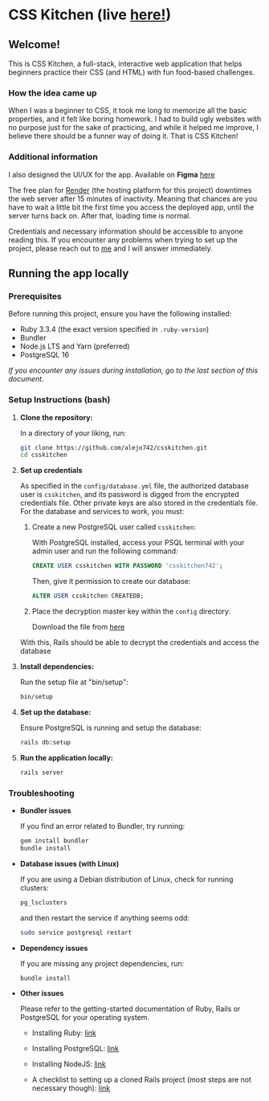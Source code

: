 # CSS Kitchen (live [here!](https://csskitchen.onrender.com))

## Welcome!

This is CSS Kitchen, a full-stack, interactive web application that helps beginners practice their CSS (and HTML) with fun food-based challenges. 

### How the idea came up

When I was a beginner to CSS, it took me long to memorize all the basic properties, and it felt like boring homework. I had to build ugly websites with no purpose just for the sake of practicing, and while it helped me improve, I believe there should be a funner way of doing it. That is CSS Kitchen!

### Additional information

I also designed the UI/UX for the app. Available on **Figma** [here](https://www.figma.com/design/5vPWVMeLFCcTmRH8ueeGVD/CSSKitchen?node-id=0-1&t=xE0tEjm1Ntk92U9r-1)

The free plan for [Render](https://render.com) (the hosting platform for this project) downtimes the web server after 15 minutes of inactivity. Meaning that chances are you have to wait a little bit the first time you access the deployed app, until the server turns back on. After that, loading time is normal.

Credentials and necessary information should be accessible to anyone reading this. If you encounter any problems when trying to set up the project, please reach out to [me](mailto:alejandro.s.manrique.nunez.28@dartmouth.edu) and I will answer immediately.

## Running the app locally

### Prerequisites

Before running this project, ensure you have the following installed:

- Ruby 3.3.4 (the exact version specified in `.ruby-version`)
- Bundler
- Node.js LTS and Yarn (preferred)
- PostgreSQL 16

*If you encounter any issues during installation, go to the last section of this document.*

### Setup Instructions (bash)

1. **Clone the repository:**

    In a directory of your liking, run:

	```bash
	git clone https://github.com/alejo742/csskitchen.git
	cd csskitchen
	```

2. **Set up credentials**

    As specified in the `config/database.yml` file, the authorized database user is `csskitchen`, and its password is digged from the encrypted credentials file. Other private keys are also stored in the credentials file. For the database and services to work, you must:

    1. Create a new PostgreSQL user called `csskitchen`:

        With PostgreSQL installed, access your PSQL terminal with your admin user and run the following command:

        ```sql
        CREATE USER csskitchen WITH PASSWORD 'csskitchen742';
        ```

        Then, give it permission to create our database:

        ```sql
        ALTER USER csskitchen CREATEDB;
        ```
    
    2. Place the decryption master key within the `config` directory:

        Download the file from [here](https://drive.google.com/file/d/17K4wkYhXgf4bmKNei4g-SYL6-cBY1Iy9/view?usp=sharing)

    With this, Rails should be able to decrypt the credentials and access the database

3. **Install dependencies:**

    Run the setup file at "bin/setup":

	```bash
	bin/setup
	```

4. **Set up the database:**

	Ensure PostgreSQL is running and setup the database:

	```bash
	rails db:setup
	```

5. **Run the application locally:**

	```bash
	rails server
	```

### Troubleshooting

- **Bundler issues**

    If you find an error related to Bundler, try running:

    ```bash
    gem install bundler
    bundle install
    ```

- **Database issues (with Linux)**

    If you are using a Debian distribution of Linux, check for running clusters:

    ```bash
    pg_lsclusters
    ```
    
    and then restart the service if anything seems odd:

    ```bash
    sudo service postgresql restart
    ```

- **Dependency issues**

    If you are missing any project dependencies, run:

    ```bash
    bundle install
    ```

- **Other issues**

    Please refer to the getting-started documentation of Ruby, Rails or PostgreSQL for your operating system.

    - Installing Ruby: [link](https://www.ruby-lang.org/en/documentation/installation/)

    - Installing PostgreSQL: [link](https://www.postgresql.org/download/)

    - Installing NodeJS: [link](https://nodejs.org/en)

    - A checklist to setting up a cloned Rails project (most steps are not necessary though): [link](https://dev.to/w3ndo/a-checklist-for-setting-up-a-cloned-rails-application-locally-5468)